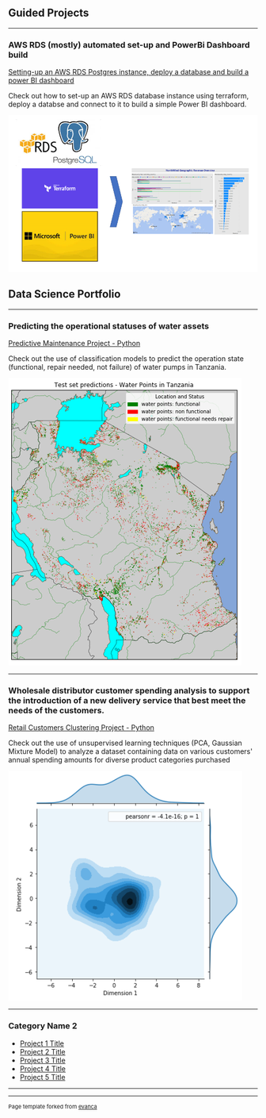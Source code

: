 ## Guided Projects

---

### AWS RDS (mostly) automated set-up and PowerBi Dashboard build   

[Setting-up an AWS RDS Postgres instance, deploy a database and build a power BI dashboard  ](https://github.com/ChristopherCochet/awsrds-terraform-pbi/blob/master/index.md)

Check out how to set-up an AWS RDS database instance using terraform, deploy a databse and connect to it to build a simple Power BI dashboard.

<img src="https://github.com/ChristopherCochet/awsrds-terraform-pbi/blob/master/images/Project%20Overview.PNG?raw=true"/>


## Data Science Portfolio

---

### Predicting the operational statuses of water assets

[Predictive Maintenance Project - Python](https://github.com/ChristopherCochet/Predictive-Maintenance)

Check out the use of classification models to predict the operation state (functional, repair needed, not failure) of water pumps in Tanzania.

<img src="https://github.com/ChristopherCochet/Predictive-Maintenance/blob/master/Predictions.PNG?raw=true"/>

---
### Wholesale distributor customer spending analysis to support the introduction of a new delivery service that best meet the needs of the customers.
[Retail Customers Clustering Project - Python](https://github.com/ChristopherCochet/Retail-Customer-Segmentation)

Check out the use of unsupervised learning techniques (PCA, Gaussian Mixture Model) to analyze a dataset containing data on various customers' annual spending amounts for diverse product categories purchased

<img src="https://github.com/ChristopherCochet/Retail-Customer-Segmentation/blob/master/Retail%20Customer%20Clusters.PNG?raw=true"/>

---

### Category Name 2

- [Project 1 Title](http://example.com/)
- [Project 2 Title](http://example.com/)
- [Project 3 Title](http://example.com/)
- [Project 4 Title](http://example.com/)
- [Project 5 Title](http://example.com/)

---




---
<p style="font-size:11px">Page template forked from <a href="https://github.com/evanca/quick-portfolio">evanca</a></p>
<!-- Remove above link if you don't want to attibute -->
